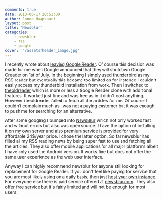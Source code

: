```yaml
---
comments: true
date: 2013-06-17 20:51:00
author: Janne Haapsaari
layout: post
title: "Newsblur"
categories:
    - newsblur
    - rss
    - google
cover:  "/assets/header_image.jpg"
---
```


I recently wrote about
[leaving Google Reader](http://www.joh.fi/2013/03/14/goodbye-google-reader/).
Of course this decision was made for me when Google announced that they will
shutdown Google Creader on 1st of July. In the beginning I simply used
thunderbird as my RSS reader but eventually this became too limited as for
instance I couldn't easily access my thunderbird installation from work. Then
I switched to [theoldreader](http://theoldreader.com/) which is more or less a
Google Reader clone with additional features. It worked just fine and was free
as in it didn't cost anything. However theoldreader failed to fetch all the
articles for me. Of course I couldn't complain much as I was not a paying
customer but it was enough to push me for searching for an alternative.

After some googling I bumped into [NewsBlur](https://www.newsblur.com) which
not only worked fast and without errors but also was open source. I have the
option of installing it on my own server and also premium service is provided
for very affordable 24$/year price. I chose the latter option. So far newsblur
has filled all my RSS reading news by being super fast to use and fetching all
the articles. They also offer mobile applications for all major platforms
albeit I have only used the Android version. It works fine but does not offer
the same user experience as the web user interface.

Anyway I can highly recommend newsblur for anyone still looking for
replacement for Google Reader. If you don't feel like paying for service that
you are most likely using on a daily basis, then just
[host your own instance](https://github.com/samuelclay/NewsBlur). For everyone
else there is paid service offered at
[newsblur.com](https://www.newsblur.com). They also offer free service but
it's fairly limited and will not be enough for most users.
